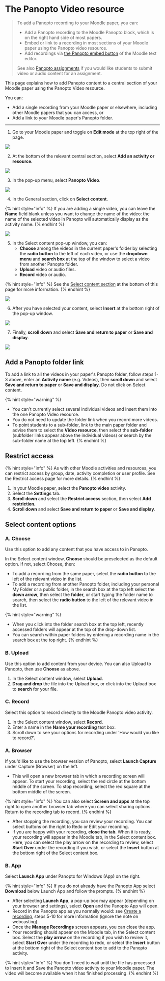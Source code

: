 # The Panopto Video resource

> To add a Panopto recording to your Moodle paper, you can:
>
> * Add a Panopto recording to the Moodle Panopto block, which is on the right hand side of most papers.
> * Embed or link to a recording in most sections of your Moodle paper using the Panopto video resource.
> * Add recordings via [the Panopto embed button](the-panopto-embed-button.md) of the Moodle text editor.
>
> See also [Panopto assignments](student-assignments.md) if you would like students to submit video or audio content for an assignment.

This page explains how to add Panopto content to a central section of your Moodle paper using the Panopto Video resource.

You can:

* Add a single recording from your Moodle paper or elsewhere, including other Moodle papers that you can access, or
* Add a link to your Moodle paper's Panopto folder.

***

1. Go to your Moodle paper and toggle on **Edit mode** at the top right of the page.

![](images/editmodemainpageturnon.jpg)

2. At the bottom of the relevant central section, select **Add an activity or resource**.

![](images/Add_activity_or_resource.jpg)

3. In the pop-up menu, select **Panopto Video**.

![](images/activitiespanoptovideoselected.jpg)

4. In the General section, click on **Select content**.

{% hint style="info" %}
If you are adding a single video, you can leave the **Name** field blank unless you want to change the name of the video: the name of the selected video in Panopto will automatically display as the activity name.
{% endhint %}

![](images/addingnewexternalselectcontent.jpg)

5. In the Select content pop-up window, you can:
   * **Choose** among the videos in the current paper's folder by selecting the **radio button** to the left of each video, or use the **dropdown menu** and **search box** at the top of the window to select a video from another Panopto folder.
   * **Upload** video or audio files.
   * **Record** video or audio.

{% hint style="info" %}
See the [Select content section](add-panopto-video-resource-in-moodle.md#Select-content-options) at the bottom of this page for more information.
{% endhint %}

![](images/panoptoactivitiesselectcontentchoose.jpg)

6. After you have selected your content, select **Insert** at the bottom right of the pop-up window.

![](images/panoptoactivityafterselectinsert.jpg)

7. Finally, **scroll down** and select **Save and return to paper** or **Save and display**.

![](images/saveandreturnsaveanddisplayactivitiesandresourcesselect.jpg)

## Add a Panopto folder link

To add a link to all the videos in your paper's Panopto folder, follow steps 1-3 above, enter an **Activity name** (e.g. Videos), then **scroll down** and select **Save and return to paper** or **Save and display**. Do not click on Select content.

{% hint style="warning" %}
* You can't currently select several individual videos and insert them into the one Panopto Video resource.
* You do not need to update the folder link when you record more videos.
* To point students to a sub-folder, link to the main paper folder and advise them to select the **Video resource**, then select the **sub-folder** (subfolder links appear above the individual videos) or search by the sub-folder name at the top left.
{% endhint %}

## Restrict access

{% hint style="info" %}
As with other Moodle activities and resources, you can restrict access by group, date, activity completion or user profile. See the Restrict access page for more details.
{% endhint %}

1. In your Moodle paper, select the **Panopto video** activity.
2. Select the **Settings** tab.
3. **Scroll down** and select the **Restrict access** section, then select **Add restriction**.
4. **Scroll down** and select **Save and return to paper** or **Save and display**.

## Select content options

### A. Choose

Use this option to add any content that you have access to in Panopto.

In the Select content window, **Choose** should be preselected as the default option. If not, select Choose, then:

* To add a recording from the same paper, select the **radio button** to the left of the relevant video in the list.
* To add a recording from another Panopto folder, including your personal My Folder or a public folder, in the search box at the top left select the **down arrow**, then select the **folder**, or start typing the folder name to search, then select the **radio button** to the left of the relevant video in the list.

{% hint style="warning" %}
- When you click into the folder search box at the top left, recently accessed folders will appear at the top of the drop-down list.
- You can search within paper folders by entering a recording name in the search box at the top right.
{% endhint %}

### B. Upload

Use this option to add content from your device. You can also Upload to Panopto, then use **Choose** as above.

1. In the Select content window, select **Upload**.
2. **Drag and drop** the file into the Upload box, or click into the Upload box to **search** for your file.

### C. Record

Select this option to record directly to the Moodle Panopto video activity.

1. In the Select content window, select **Record**.
2. Enter a name in the **Name your recording** text box.
3. Scroll down to see your options for recording under 'How would you like to record?'.

### A. Browser

If you'd like to use the browser version of Panopto, select **Launch Capture** under Capture (Browser) on the left.

* This will open a new browser tab in which a recording screen will appear. To start your recording, select the red circle at the bottom middle of the screen. To stop recording, select the red square at the bottom middle of the screen.

{% hint style="info" %}
You can also select **Screen and apps** at the top right to open another browser tab where you can select sharing options. Return to the recording tab to record.
{% endhint %}

* After stopping the recording, you can review your recording. You can select buttons on the right to Redo or Edit your recording.
* If you are happy with your recording, **close the tab**. When it is ready, your recording will appear in the Moodle tab, in the Select content box. Here, you can select the play arrow on the recording to review, select **Start Over** under the recording if you wish, or select the **Insert** button at the bottom right of the Select content box.

### B. App

Select **Launch App** under Panopto for Windows (App) on the right.

{% hint style="info" %}
If you do not already have the Panopto App select **Download** below Launch App and follow the prompts.
{% endhint %}

* After selecting **Launch App**, a pop-up box may appear (depending on your browser and settings), select **Open** and the Panopto App will open.
* Record in the Panopto app as you normally would: see [Create a recording](create-a-recording-or-webcast.md), steps 5-10 for more information (ignore the note on webcasting).
* Once the **Manage Recordings** screen appears, you can close the app.
* Your recording should appear on the Moodle tab, in the Select content box. Select the **play arrow** on the recording if you wish to review it, select **Start Over** under the recording to redo, or select the **Insert** button at the bottom right of the Select content box to add to the Panopto activity.

{% hint style="info" %}
You don't need to wait until the file has processed to Insert it and Save the Panopto video activity to your Moodle paper. The video will become available when it has finished processing.
{% endhint %}
